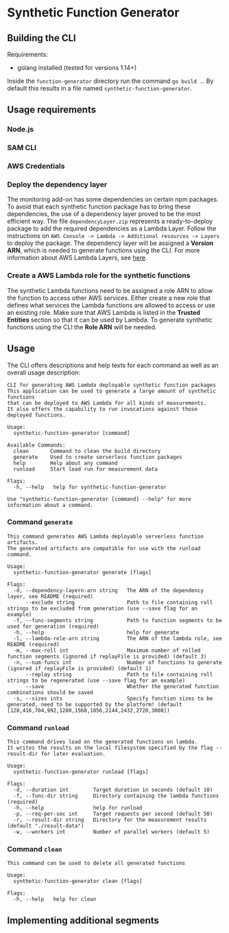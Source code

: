 # Synthetic Function Generator

## Building the CLI

Requirements:

- golang installed (tested for versions 1.14+)

Inside the `function-generator` directory run the command `go build .`.
By default this results in a file named `synthetic-function-generator`.

## Usage requirements

### Node.js

### SAM CLI

### AWS Credentials

### Deploy the dependency layer
The monitoring add-on has some dependencies on certain npm packages.
To avoid that each synthetic function package has to bring these dependencies, the use of a dependency layer proved to be the most efficient way.
The file `dependencyLayer.zip` represents a ready-to-deploy package to add the required dependencies as a Lambda Layer. Follow the instructions on `AWS Console -> Lambda -> Additional resources -> Layers` to deploy the package.
The dependency layer will be assigned a **Version ARN**, which is needed to generate functions using the CLI.
For more information about AWS Lambda Layers, see [here](https://docs.aws.amazon.com/lambda/latest/dg/configuration-layers.html).

### Create a AWS Lambda role for the synthetic functions
The synthetic Lambda functions need to be assigned a role ARN to allow the function to access other AWS services.
Either create a new role that defines what services the Lambda functions are allowed to access or use an existing role.
Make sure that AWS Lambda is listed in the **Trusted Entities** section so that it can be used by Lambda.
To generate synthetic functions using the CLI the **Role ARN** will be needed.

## Usage

The CLI offers descriptions and help texts for each command as well as an overall usage description:

```
CLI for generating AWS Lambda deployable synthetic function packages
This application can be used to generate a large amount of synthetic functions
that can be deployed to AWS Lambda for all kinds of measurements.
It also offers the capability to run invocations against those deployed functions.

Usage:
  synthetic-function-generator [command]

Available Commands:
  clean       Command to clean the build directory
  generate    Used to create serverless function packages
  help        Help about any command
  runload     Start load run for measurement data

Flags:
  -h, --help   help for synthetic-function-generator

Use "synthetic-function-generator [command] --help" for more information about a command.
```

### Command `generate`

```
This command generates AWS Lambda deployable serverless function artifacts.
The generated artifacts are compatible for use with the runload command.

Usage:
  synthetic-function-generator generate [flags]

Flags:
  -d, --dependency-layern-arn string   The ARN of the dependency layer, see README (required)
      --exclude string                 Path to file containing roll strings to be excluded from generation (use --save flag for an example)
  -f, --func-segments string           Path to function segments to be used for generation (required)
  -h, --help                           help for generate
  -l, --lambda-role-arn string         The ARN of the lambda role, see README (required)
  -m, --max-roll int                   Maximum number of rolled function segments (ignored if replayFile is provided) (default 3)
  -n, --num-funcs int                  Number of functions to generate (ignored if replayFile is provided) (default 1)
      --replay string                  Path to file containing roll strings to be regenerated (use --save flag for an example)
      --save                           Whether the generated function combinations should be saved
  -s, --sizes ints                     Specify function sizes to be generated, need to be supported by the platform! (default [128,416,704,992,1280,1568,1856,2144,2432,2720,3008])
```

### Command `runload`

```
This command drives load on the generated functions on lambda.
It writes the results on the local filesystem specified by the flag --result-dir for later evaluation.

Usage:
  synthetic-function-generator runload [flags]

Flags:
  -d, --duration int        Target duration in seconds (default 10)
  -f, --func-dir string     Directory containing the lambda functions (required)
  -h, --help                help for runload
  -p, --req-per-sec int     Target requests per second (default 50)
  -r, --result-dir string   Directory for the measurement results (default "./result-data")
  -w, --workers int         Number of parallel workers (default 5)
```

### Command `clean`

```
This command can be used to delete all generated functions

Usage:
  synthetic-function-generator clean [flags]

Flags:
  -h, --help   help for clean
```

## Implementing additional segments
